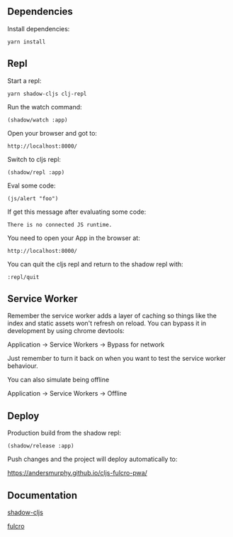 ## Dependencies

Install dependencies:

`yarn install`

## Repl

Start a repl:

`yarn shadow-cljs clj-repl`

Run the watch command:

`(shadow/watch :app)`

Open your browser and got to:

`http://localhost:8000/`

Switch to cljs repl:

`(shadow/repl :app)`

Eval some code:

`(js/alert "foo")`

If get this message after evaluating some code:

`There is no connected JS runtime.`

You need to open your App in the browser at:

`http://localhost:8000/`

You can quit the cljs repl and return to the shadow repl with:

`:repl/quit`

## Service Worker

Remember the service worker adds a layer of caching so things like the index and static assets won't refresh on reload. You can bypass it in development by using chrome devtools:

Application -> Service Workers -> Bypass for network

Just remember to turn it back on when you want to test the service worker behaviour.

You can also simulate being offline

Application -> Service Workers -> Offline

## Deploy

Production build from the shadow repl:

`(shadow/release :app)`

Push changes and the project will deploy automatically to:

https://andersmurphy.github.io/cljs-fulcro-pwa/

## Documentation

[shadow-cljs](https://shadow-cljs.github.io/docs/UsersGuide.html)

[fulcro](https://book.fulcrologic.com/)
